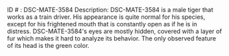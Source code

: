 ID # : DSC-MATE-3584
Description: DSC-MATE-3584 is a male tiger that works as a train driver. His appearance is quite normal for his species, except for his frightened mouth that is constantly open as if he is in distress. DSC-MATE-3584's eyes are mostly hidden, covered with a layer of fur which makes it hard to analyze its behavior. The only observed feature of its head is the green color.